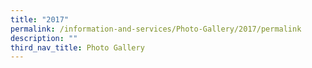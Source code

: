 ```yaml
---
title: "2017"
permalink: /information-and-services/Photo-Gallery/2017/permalink
description: ""
third_nav_title: Photo Gallery
---
```


